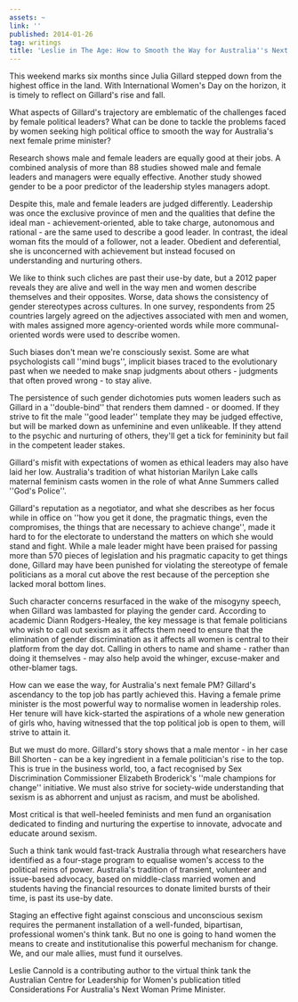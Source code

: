 ```yaml
---
assets: ~
link: ''
published: 2014-01-26
tag: writings
title: 'Leslie in The Age: How to Smooth the Way for Australia''s Next Female PM '
---
```

This weekend marks six months since Julia Gillard stepped down from the highest office in the land. With International Women's Day on the horizon, it is timely to reflect on Gillard's rise and fall.

What aspects of Gillard's trajectory are emblematic of the challenges faced by female political leaders? What can be done to tackle the problems faced by women seeking high political office to smooth the way for Australia's next female prime minister?

Research shows male and female leaders are equally good at their jobs. A combined analysis of more than 88 studies showed male and female leaders and managers were equally effective. Another study showed gender to be a poor predictor of the leadership styles managers adopt.

Despite this, male and female leaders are judged differently. Leadership was once the exclusive province of men and the qualities that define the ideal man - achievement-oriented, able to take charge, autonomous and rational - are the same used to describe a good leader. In contrast, the ideal woman fits the mould of a follower, not a leader. Obedient and deferential, she is unconcerned with achievement but instead focused on understanding and nurturing others.

We like to think such cliches are past their use-by date, but a 2012 paper reveals they are alive and well in the way men and women describe themselves and their opposites. Worse, data shows the consistency of gender stereotypes across cultures. In one survey, respondents from 25 countries largely agreed on the adjectives associated with men and women, with males assigned more agency-oriented words while more communal-oriented words were used to describe women.

Such biases don't mean we're consciously sexist. Some are what psychologists call ''mind bugs'', implicit biases traced to the evolutionary past when we needed to make snap judgments about others - judgments that often proved wrong - to stay alive.

The persistence of such gender dichotomies puts women leaders such as Gillard in a ''double-bind'' that renders them damned - or doomed. If they strive to fit the male ''good leader'' template they may be judged effective, but will be marked down as unfeminine and even unlikeable. If they attend to the psychic and nurturing of others, they'll get a tick for femininity but fail in the competent leader stakes.

Gillard's misfit with expectations of women as ethical leaders may also have laid her low. Australia's tradition of what historian Marilyn Lake calls maternal feminism casts women in the role of what Anne Summers called ''God's Police''.

Gillard's reputation as a negotiator, and what she describes as her focus while in office on ''how you get it done, the pragmatic things, even the compromises, the things that are necessary to achieve change'', made it hard to for the electorate to understand the matters on which she would stand and fight. While a male leader might have been praised for passing more than 570 pieces of legislation and his pragmatic capacity to get things done, Gillard may have been punished for violating the stereotype of female politicians as a moral cut above the rest because of the perception she lacked moral bottom lines.

Such character concerns resurfaced in the wake of the misogyny speech, when Gillard was lambasted for playing the gender card. According to academic Diann Rodgers-Healey, the key message is that female politicians who wish to call out sexism as it affects them need to ensure that the elimination of gender discrimination as it affects all women is central to their platform from the day dot. Calling in others to name and shame - rather than doing it themselves - may also help avoid the whinger, excuse-maker and other-blamer tags.

How can we ease the way, for Australia's next female PM? Gillard's ascendancy to the top job has partly achieved this. Having a female prime minister is the most powerful way to normalise women in leadership roles. Her tenure will have kick-started the aspirations of a whole new generation of girls who, having witnessed that the top political job is open to them, will strive to attain it.

But we must do more. Gillard's story shows that a male mentor - in her case Bill Shorten - can be a key ingredient in a female politician's rise to the top. This is true in the business world, too, a fact recognised by Sex Discrimination Commissioner Elizabeth Broderick's ''male champions for change'' initiative. We must also strive for society-wide understanding that sexism is as abhorrent and unjust as racism, and must be abolished.

Most critical is that well-heeled feminists and men fund an organisation dedicated to finding and nurturing the expertise to innovate, advocate and educate around sexism. 

Such a think tank would fast-track Australia through what researchers have identified as a four-stage program to equalise women's access to the political reins of power. Australia's tradition of transient, volunteer and issue-based advocacy, based on middle-class married women and students having the financial resources to donate limited bursts of their time, is past its use-by date.

Staging an effective fight against conscious and unconscious sexism requires the permanent installation of a well-funded, bipartisan, professional women's think tank. But no one is going to hand women the means to create and institutionalise this powerful mechanism for change. We, and our male allies, must fund it ourselves.

Leslie Cannold is a contributing author to the virtual think tank the Australian Centre for Leadership for Women's publication titled Considerations For Australia's Next Woman Prime Minister.
